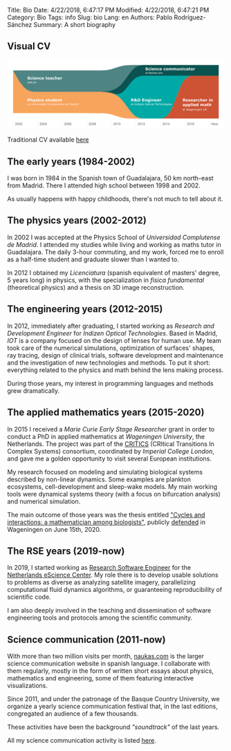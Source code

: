 Title: Bio
Date: 4/22/2018, 6:47:17 PM
Modified: 4/22/2018, 6:47:21 PM
Category: Bio
Tags: info
Slug: bio
Lang: en
Authors: Pablo Rodríguez-Sánchez
Summary: A short biography

## Visual CV
![visual_cv](../images/visual_cv.png)

Traditional CV available [here](../pdfs/CV.pdf)

## The early years (1984-2002)
I was born in 1984 in the Spanish town of Guadalajara, 50 km north-east from Madrid. There I attended high school between 1998 and 2002.

As usually happens with happy childhoods, there's not much to tell about it.

## The physics years (2002-2012)
In 2002 I was accepted at the Physics School of _Universidad Complutense de Madrid_. I attended my studies while living and working as maths tutor in Guadalajara. The daily 3-hour commuting, and my work, forced me to enroll as a half-time student and graduate slower than I wanted to.

In 2012 I obtained my _Licenciatura_ (spanish equivalent of masters' degree, 5 years long) in physics, with the specialization in _física fundamental_ (theoretical physics) and a thesis on 3D image reconstruction.


## The engineering years (2012-2015)
In 2012, immediately after graduating, I started working as _Research and Development Engineer_ for _Indizen Optical Technologies_. Based in Madrid, _IOT_ is a company focused on the design of lenses for human use. My team took care of the numerical simulations, optimization of surfaces' shapes, ray tracing, design of clinical trials, software development and maintenance and the investigation of new technologies and methods. To put it short: everything related to the physics and math behind the lens making process.

During those years, my interest in programming languages and methods grew dramatically.


## The applied mathematics years (2015-2020)
In 2015 I received a _Marie Curie Early Stage Researcher_ grant in order to conduct a PhD in applied mathematics at _Wageningen University_, the Netherlands. The project was part of the [CRITICS](http://www.criticsitn.eu/wp/) (CRItical Transitions In Complex Systems) consortium, coordinated by _Imperial College London_, and gave me a golden opportunity to visit several European institutions.

My research focused on modeling and simulating biological systems described by non-linear dynamics. Some examples are plankton ecosystems, cell-development and sleep-wake models.  My main working tools were dynamical systems theory (with a focus on bifurcation analysis) and numerical simulation.

The main outcome of those years was the thesis entitled ["Cycles and interactions: a mathematician among biologists"](https://doi.org/10.18174/520571), publicly [defended](https://weblectures.wur.nl/P2G/Player/Player.aspx?id=cO4PsN) in Wageningen on June 15th, 2020.

## The RSE years (2019-now)
In 2019, I started working as [Research Software Engineer](https://en.wikipedia.org/wiki/Research_software_engineering) for the [Netherlands eScience Center](https://www.esciencecenter.nl/). My role there is to develop usable solutions to problems as diverse as analyzing satellite imagery, parallelizing computational fluid dynamics algorithms, or guaranteeing reproducibility of scientific code.

I am also deeply involved in the teaching and dissemination of software engineering tools and protocols among the scientific community.

## Science communication (2011-now)
With more than two million visits per month, [naukas.com](http://naukas.com/) is the larger science communication website in spanish language. I collaborate with them regularly, mostly in the form of written short essays about physics, mathematics and engineering, some of them featuring interactive visualizations.

Since 2011, and under the patronage of the Basque Country University, we organize a yearly science communication festival that, in the last editions, congregated an audience of a few thousands.


These activities have been the background _"soundtrack"_ of the last years.

All my science communication activity is listed [here]({filename}/pages/sci-comm-en.md).
